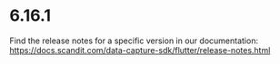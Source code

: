 
# 6.16.1

Find the release notes for a specific version in our documentation: https://docs.scandit.com/data-capture-sdk/flutter/release-notes.html
